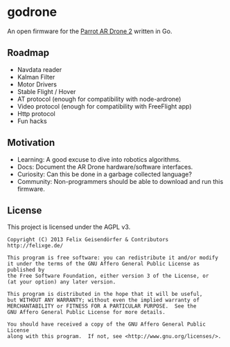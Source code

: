 # godrone

An open firmware for the [Parrot AR Drone
2](http://en.wikipedia.org/wiki/Parrot_AR.Drone#AR.Drone_2.0_.282012.29)
written in Go.

## Roadmap

* Navdata reader
* Kalman Filter
* Motor Drivers
* Stable Flight / Hover
* AT protocol (enough for compatibility with node-ardrone)
* Video protocol (enough for compatibility with FreeFlight app)
* Http protocol
* Fun hacks

## Motivation

* Learning: A good excuse to dive into robotics algorithms.
* Docs: Document the AR Drone hardware/software interfaces.
* Curiosity: Can this be done in a garbage collected language?
* Community: Non-programmers should be able to download and run this firmware.

## License

This project is licensed under the AGPL v3.

```
Copyright (C) 2013 Felix Geisendörfer & Contributors
http://felixge.de/

This program is free software: you can redistribute it and/or modify
it under the terms of the GNU Affero General Public License as published by
the Free Software Foundation, either version 3 of the License, or
(at your option) any later version.

This program is distributed in the hope that it will be useful,
but WITHOUT ANY WARRANTY; without even the implied warranty of
MERCHANTABILITY or FITNESS FOR A PARTICULAR PURPOSE.  See the
GNU Affero General Public License for more details.

You should have received a copy of the GNU Affero General Public License
along with this program.  If not, see <http://www.gnu.org/licenses/>.
```
